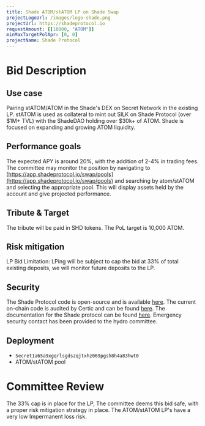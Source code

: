 ```yaml
---
title: Shade ATOM/stATOM LP on Shade Swap
projectLogoUrl: /images/logo-shade.png
projectUrl: https://shadeprotocol.io
requestAmount: [[10000, "ATOM"]]
minMaxTargetPolApr: [0, 0]
projectName: Shade Protocol
---
```


# Bid Description

## Use case

Pairing stATOM/ATOM in the Shade's DEX on Secret Network in the existing LP. stATOM is used as collateral to mint out SILK on Shade Protocol (over $1M+ TVL) with the ShadeDAO holding over $30k+ of ATOM. Shade is focused on expanding and growing ATOM liquidity.

## Performance goals

The expected APY is around 20%, with the addition of 2-4% in trading fees. The committee may monitor the position by navigating to [https://app.shadeprotocol.io/swap/pools](https://app.shadeprotocol.io/swap/pools) and searching by atom/stATOM and selecting the appropriate pool. This will display assets held by the account and give projected performance.

## Tribute & Target

The tribute will be paid in SHD tokens. The PoL target is 10,000 ATOM.

## Risk mitigation

LP Bid Limitation: LPing will be subject to cap the bid at 33% of total existing deposits, we will monitor future deposits to the LP.

## Security

The Shade Protocol code is open-source and is available [here](https://github.com/securesecrets/shade). The current on-chain code is audited by Certic and can be found [here](https://skynet.certik.com/projects/shade-protocol). The documentation for the Shade protocol can be found [here](https://docs.shadeprotocol.io/shade-protocol). Emergency security contact has been provided to the hydro committee.

## Deployment

- `Secret1a65a9xgqrlsgdszqjtxhz069pgsh8h4a83hwt0`
- ATOM/stATOM pool

# Committee Review

The 33% cap is in place for the LP, The committee deems this bid safe, with a proper risk mitigation strategy in place. The ATOM/stATOM LP's have a very low Impermanent loss risk.
